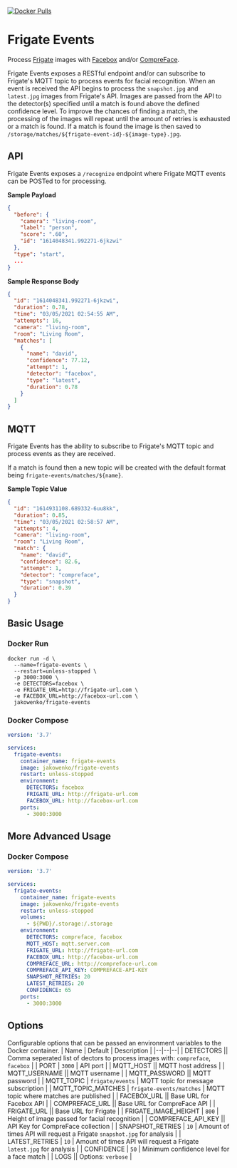 [![Docker Pulls](https://flat.badgen.net/docker/pulls/jakowenko/frigate-events)](https://hub.docker.com/r/jakowenko/frigate-events)

# Frigate Events

Process [Frigate](https://github.com/blakeblackshear/frigate) images with [Facebox](https://machinebox.io) and/or [CompreFace](https://github.com/exadel-inc/CompreFace).

Frigate Events exposes a RESTful endpoint and/or can subscribe to Frigate's MQTT topic to process events for facial recognition. When an event is received the API begins to process the `snapshot.jpg` and `latest.jpg` images from Frigate's API. Images are passed from the API to the detector(s) specified until a match is found above the defined confidence level. To improve the chances of finding a match, the processing of the images will repeat until the amount of retries is exhausted or a match is found. If a match is found the image is then saved to `/storage/matches/${frigate-event-id}-${image-type}.jpg`.

## API

Frigate Events exposes a `/recognize` endpoint where Frigate MQTT events can be POSTed to for processing.

**Sample Payload**

```json
{
  "before": {
    "camera": "living-room",
    "label": "person",
    "score": ".60",
    "id": "1614048341.992271-6jkzwi"
  },
  "type": "start",
  ...
}
```

**Sample Response Body**

```json
{
  "id": "1614048341.992271-6jkzwi",
  "duration": 0.78,
  "time": "03/05/2021 02:54:55 AM",
  "attempts": 16,
  "camera": "living-room",
  "room": "Living Room",
  "matches": [
    {
      "name": "david",
      "confidence": 77.12,
      "attempt": 1,
      "detector": "facebox",
      "type": "latest",
      "duration": 0.78
    }
  ]
}
```

## MQTT

Frigate Events has the ability to subscribe to Frigate's MQTT topic and process events as they are received.

If a match is found then a new topic will be created with the default format being `frigate-events/matches/${name}`.

**Sample Topic Value**

```json
{
  "id": "1614931108.689332-6uu8kk",
  "duration": 0.85,
  "time": "03/05/2021 02:58:57 AM",
  "attempts": 4,
  "camera": "living-room",
  "room": "Living Room",
  "match": {
    "name": "david",
    "confidence": 82.6,
    "attempt": 1,
    "detector": "compreface",
    "type": "snapshot",
    "duration": 0.39
  }
}
```

## Basic Usage

### Docker Run

```shell
docker run -d \
  --name=frigate-events \
  --restart=unless-stopped \
  -p 3000:3000 \
  -e DETECTORS=facebox \
  -e FRIGATE_URL=http://frigate-url.com \
  -e FACEBOX_URL=http://facebox-url.com \
  jakowenko/frigate-events
```

### Docker Compose

```yaml
version: '3.7'

services:
  frigate-events:
    container_name: frigate-events
    image: jakowenko/frigate-events
    restart: unless-stopped
    environment:
      DETECTORS: facebox
      FRIGATE_URL: http://frigate-url.com
      FACEBOX_URL: http://facebox-url.com
    ports:
      - 3000:3000
```

## More Advanced Usage

### Docker Compose

```yaml
version: '3.7'

services:
  frigate-events:
    container_name: frigate-events
    image: jakowenko/frigate-events
    restart: unless-stopped
    volumes:
      - ${PWD}/.storage:/.storage
    environment:
      DETECTORS: compreface, facebox
      MQTT_HOST: mqtt.server.com
      FRIGATE_URL: http://frigate-url.com
      FACEBOX_URL: http://facebox-url.com
      COMPREFACE_URL: http://compreface-url.com
      COMPREFACE_API_KEY: COMPREFACE-API-KEY
      SNAPSHOT_RETRIES: 20
      LATEST_RETRIES: 20
      CONFIDENCE: 65
    ports:
      - 3000:3000
```

## Options

Configurable options that can be passed an environment variables to the Docker container.
| Name | Default | Description |
|--|--|--|
| DETECTORS || Comma seperated list of dectors to process images with: `compreface`, `facebox` |
| PORT | `3000` | API port |
| MQTT_HOST || MQTT host address |
| MQTT_USERNAME || MQTT username |
| MQTT_PASSWORD || MQTT password |
| MQTT_TOPIC | `frigate/events` | MQTT topic for message subscription |
| MQTT_TOPIC_MATCHES | `frigate-events/matches` | MQTT topic where matches are published |
| FACEBOX_URL || Base URL for Facebox API |
| COMPREFACE_URL || Base URL for CompreFace API |
| FRIGATE_URL || Base URL for Frigate |
| FRIGATE_IMAGE_HEIGHT | `800` | Height of image passed for facial recognition |
| COMPREFACE_API_KEY || API Key for CompreFace collection |
| SNAPSHOT_RETRIES | `10` | Amount of times API will request a Frigate `snapshot.jpg` for analysis |
| LATEST_RETRIES | `10` | Amount of times API will request a Frigate `latest.jpg` for analysis |
| CONFIDENCE | `50` | Minimum confidence level for a face match |
| LOGS || Options: `verbose` |
